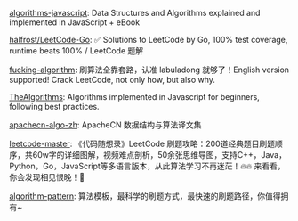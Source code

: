 [algorithms-javascript](https://github.com/amejiarosario/dsa.js-data-structures-algorithms-javascript): Data Structures and Algorithms explained and implemented in JavaScript + eBook

[halfrost/LeetCode-Go](https://github.com/halfrost/LeetCode-Go): ✅ Solutions to LeetCode by Go, 100% test coverage, runtime beats 100% / LeetCode 题解

[fucking-algorithm](https://github.com/labuladong/fucking-algorithm): 刷算法全靠套路，认准 labuladong 就够了！English version supported! Crack LeetCode, not only how, but also why.

[TheAlgorithms](https://github.com/TheAlgorithms/Javascript): Algorithms implemented in Javascript for beginners, following best practices.

[apachecn-algo-zh](https://github.com/apachecn/apachecn-algo-zh): ApacheCN 数据结构与算法译文集

[leetcode-master](https://github.com/youngyangyang04/leetcode-master): 《代码随想录》LeetCode 刷题攻略：200道经典题目刷题顺序，共60w字的详细图解，视频难点剖析，50余张思维导图，支持C++，Java，Python，Go，JavaScript等多语言版本，从此算法学习不再迷茫！🔥🔥 来看看，你会发现相见恨晚！🚀

[algorithm-pattern](https://github.com/greyireland/algorithm-pattern): 算法模板，最科学的刷题方式，最快速的刷题路径，你值得拥有~

